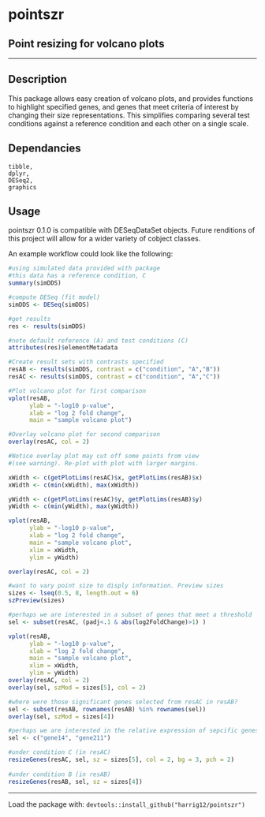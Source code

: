 # pointszr

## Point resizing for volcano plots

-----------------------------------------------

## Description

This package allows easy creation of volcano plots, and provides functions to highlight specified genes, and genes that meet criteria of interest by changing their size representations. This simplifies comparing several test conditions against a reference condition and each other on a single scale.

## Dependancies 
    tibble,
    dplyr,
    DESeq2,
    graphics

## Usage

pointszr 0.1.0 is compatible with DESeqDataSet objects. Future renditions of this project will allow for a wider variety of cobject classes.

An example workflow could look like the following:

```R
#using simulated data provided with package
#this data has a reference condition, C 
summary(simDDS)

#compute DESeq (fit model)
simDDS <- DESeq(simDDS)

#get results 
res <- results(simDDS)

#note default reference (A) and test conditions (C)
attributes(res)$elementMetadata

#Create result sets with contrasts specified
resAB <- results(simDDS, contrast = c("condition", "A","B"))
resAC <- results(simDDS, contrast = c("condition", "A","C"))

#Plot volcano plot for first comparison
vplot(resAB, 
	  ylab = "-log10 p-value",
	  xlab = "log 2 fold change",
	  main = "sample volcano plot")

#Overlay volcano plot for second comparison
overlay(resAC, col = 2)

#Notice overlay plot may cut off some points from view 
#(see warning). Re-plot with plot with larger margins.

xWidth <- c(getPlotLims(resAC)$x, getPlotLims(resAB)$x)
xWidth <- c(min(xWidth), max(xWidth))

yWidth <- c(getPlotLims(resAC)$y, getPlotLims(resAB)$y)
yWidth <- c(min(yWidth), max(yWidth))

vplot(resAB, 
	  ylab = "-log10 p-value",
	  xlab = "log 2 fold change",
	  main = "sample volcano plot",
	  xlim = xWidth,
	  ylim = yWidth)

overlay(resAC, col = 2)

#want to vary point size to disply information. Preview sizes
sizes <- lseq(0.5, 8, length.out = 6)
szPreview(sizes)

#perhaps we are interested in a subset of genes that meet a threshold
sel <- subset(resAC, (padj<.1 & abs(log2FoldChange)>1) )

vplot(resAB, 
      ylab = "-log10 p-value",
      xlab = "log 2 fold change",
      main = "sample volcano plot",
      xlim = xWidth,
      ylim = yWidth)
overlay(resAC, col = 2)
overlay(sel, szMod = sizes[5], col = 2)

#where were those significant genes selected from resAC in resAB?
sel <- subset(resAB, rownames(resAB) %in% rownames(sel))
overlay(sel, szMod = sizes[4])

#perhaps we are interested in the relative expression of sepcific genes...
sel <- c("gene14", "gene211")

#under condition C (in resAC)
resizeGenes(resAC, sel, sz = sizes[5], col = 2, bg = 3, pch = 2)
            
#under condition B (in resAB)
resizeGenes(resAB, sel, sz = sizes[4])

``` 

-----------------------------------------------


Load the package with:
    `devtools::install_github("harrig12/pointszr")`


